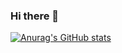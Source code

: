 ### Hi there 👋


[![Anurag's GitHub stats](https://github-readme-stats.vercel.app/api?username=jaawaadz)](https://github.com/anuraghazra/github-readme-stats)
